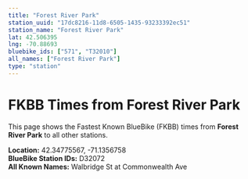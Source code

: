 ```yaml
---
title: "Forest River Park"
station_uuid: "17dc8216-11d8-6505-1435-93233392ec51"
station_name: "Forest River Park"
lat: 42.506395
lng: -70.88693
bluebike_ids: ["571", "T32010"]
all_names: ["Forest River Park"]
type: "station"
---
```


# FKBB Times from Forest River Park

This page shows the Fastest Known BlueBike (FKBB) times from **Forest River Park** to all other stations.

**Location:** 42.34775567, -71.1356758  
**BlueBike Station IDs:** D32072  
**All Known Names:** Walbridge St at Commonwealth Ave

